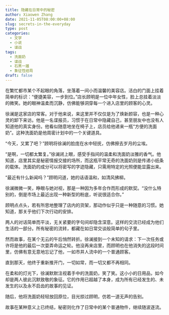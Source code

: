 ```yaml
---
title: 隐藏在日常中的秘密
author: Xiaowen Zhang
date: 2021-11-05T08:00:00+08:00
slug: secrets-in-the-everyday
type: post
categories:
  - 文学
  - 小说
  - 谍战
tags:
  - 洗面奶
  - 谍战
  - 石黑一雄
  - 象征性结局
draft: false
---
```


在繁忙都市某个不起眼的角落，坐落着一间小而温馨的美容店。洁白的门面上挂着简单的标识：“便捷美容，一步到位。”店长顾明是一位中年女性，脸上总挂着淡淡的微笑。她的眼神温柔而沉静，仿佛能够洞穿每一个进入店里的顾客的心灵。

徐澜是这家店的常客。对于他来说，来这里并不仅仅是为了焕新颜容，也是一种心灵的卸下来访。他是一名谍报员，习惯于在日常中隐藏自己，甚至朋友中也没有人知道他的真实身份。他看似随意地坐在椅子上，店员给他递来一瓶“方便的洗面奶”。这种洗面奶是他周密计划中的一个关键道具。

“今天，又累了吧？”顾明将徐澜的脸庞在水中轻抚，仿佛擦去岁月的尘埃。

“是啊，一切都太繁复。”徐澜闭上眼，感受手指间的温柔和洗面奶淡雅的香气。他知道，店里其实是秘密情报交接的场所，而这瓶平常无奇的洗面奶则是传递小纸条的载体。洗面奶的成分可以将密写的字迹隐藏，只需用特定的光照便能显露出来。

“最近有什么新闻吗？”顾明问道，她的话语温和，如清风拂柳。

徐澜微微一笑，睁眼与她对视，那是一种因为多年合作而形成的默契。“没什么特别的，倒是市场上最近出现一种新型的粉底，听说很适合你。”

顾明点点头，若有所思地整理了店内的货架，那动作似乎只是一种随意的习惯。她知道，那关乎他们下次行动的安排。

两人的对话简单而平淡，无关紧要的字句间却隐含深意。这样的交流已经成为他们生活的一部分。所有秘密的流转，都藏在如日常交谈般简单的句子里。

然而故事，在某个无云的午后悄然转折。徐澜接到一个未知的请求：下一次任务或许将是他的最后一次耍弄命运之轮。他没再来店里，而顾明也在他消失的这段时间里，仿佛有意无意地忘记了他，一如市井人流中的一个普通顾客。

直到那天，他终于重新推开门，一切如常，而一切又都不再相同。

在柔和的灯光下，徐澜默默注视着手中的洗面奶，笑了笑。这小小的日用品，如今却是两人彼此沉默致敬的象征。它的作用已超越了本身，成为所有已经发生的、未发生的以及永不启齿的故事的见证。

随后，他将洗面奶轻轻放回原位，目光掠过顾明，仿若一道无声的告别。

故事在某种意义上已终结，秘密则化作了日常中的某个普通物件，继续随波逐流。
